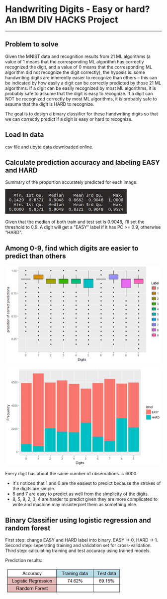 
# Handwriting Digits - Easy or hard? An IBM DIV HACKS Project

----
## Problem to solve

Given the MNIST data and recognition results from 21 ML algorithms (a value of 1 means that the corresponding ML algorithm has correctly recognized the digit, and a value of 0 means that the corresponding ML algorithm did not recognize the digit correctly), the hyposis is: some handwriting digits are inherently easier to recognize than others – this can be indicated by how easily a digit can be correctly predicted by those 21 ML algorithms. If a digit can be easily recognized by most ML algorithms, it is probably safe to assume that the digit is easy to recognize. If a digit can NOT be recognized correctly by most ML algorithms, it is probably safe to assume that the digit is HARD to recognize.

The goal is to design a binary classifier for these handwriting digits so that we can correctly predict if a digit is easy or hard to recognize. 



## Load in data

csv file and ubyte data downloaded online.

## Calculate prediction accuracy and labeling EASY and HARD

Summary of the proportion accurately predicted for each image:

![](https://github.com/chunziwang/divhacks-IBM-challenge-chunziwang/blob/master/figs/3.png)

Given that the median of both train and test set is 0.9048, I'll set the threshold to 0.9. A digit will get a "EASY" label if it has PC >= 0.9, otherwise "HARD".

## Among 0-9, find which digits are easier to predict than others

![](https://github.com/chunziwang/divhacks-IBM-challenge-chunziwang/blob/master/figs/1.png)

![](https://github.com/chunziwang/divhacks-IBM-challenge-chunziwang/blob/master/figs/2.png)

Every digit has about the same number of observations. ~ 6000.

+ It's noticed that 1 and 0 are the easiest to predict because the strokes of the digits are simple.
+ 6 and 7 are easy to predict as well from the simplicity of the digits.
+ 8, 5, 9, 2, 3, 4 are harder to predict given they are more complicated to write and machine may misinterpret them as something else.

## Binary Classifier using logistic regression and random forest

First step: change EASY and HARD label into binary. EASY -> 0, HARD -> 1.
Second step: seperating training and validation set for cross-validation.
Third step: calculating training and test accuracy using trained models.

Prediction results:

![](https://github.com/chunziwang/divhacks-IBM-challenge-chunziwang/blob/master/figs/4.png)






